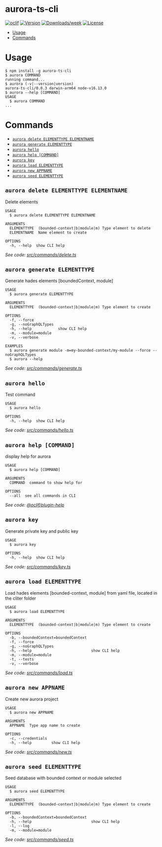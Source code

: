 aurora-ts-cli
=============



[![oclif](https://img.shields.io/badge/cli-oclif-brightgreen.svg)](https://oclif.io)
[![Version](https://img.shields.io/npm/v/aurora-ts-cli.svg)](https://npmjs.org/package/aurora-ts-cli)
[![Downloads/week](https://img.shields.io/npm/dw/aurora-ts-cli.svg)](https://npmjs.org/package/aurora-ts-cli)
[![License](https://img.shields.io/npm/l/aurora-ts-cli.svg)](https://github.com/carlospalacin/aurora-ts-cli/blob/master/package.json)

<!-- toc -->
* [Usage](#usage)
* [Commands](#commands)
<!-- tocstop -->
# Usage
<!-- usage -->
```sh-session
$ npm install -g aurora-ts-cli
$ aurora COMMAND
running command...
$ aurora (-v|--version|version)
aurora-ts-cli/0.0.3 darwin-arm64 node-v16.13.0
$ aurora --help [COMMAND]
USAGE
  $ aurora COMMAND
...
```
<!-- usagestop -->
# Commands
<!-- commands -->
* [`aurora delete ELEMENTTYPE ELEMENTNAME`](#aurora-delete-elementtype-elementname)
* [`aurora generate ELEMENTTYPE`](#aurora-generate-elementtype)
* [`aurora hello`](#aurora-hello)
* [`aurora help [COMMAND]`](#aurora-help-command)
* [`aurora key`](#aurora-key)
* [`aurora load ELEMENTTYPE`](#aurora-load-elementtype)
* [`aurora new APPNAME`](#aurora-new-appname)
* [`aurora seed ELEMENTTYPE`](#aurora-seed-elementtype)

## `aurora delete ELEMENTTYPE ELEMENTNAME`

Delete elements

```
USAGE
  $ aurora delete ELEMENTTYPE ELEMENTNAME

ARGUMENTS
  ELEMENTTYPE  (bounded-context|b|module|m) Type element to delete
  ELEMENTNAME  Name element to create

OPTIONS
  -h, --help  show CLI help
```

_See code: [src/commands/delete.ts](https://github.com/carlospalacin/aurora-ts-cli/blob/v0.0.3/src/commands/delete.ts)_

## `aurora generate ELEMENTTYPE`

Generate hades elements [boundedContext, module]

```
USAGE
  $ aurora generate ELEMENTTYPE

ARGUMENTS
  ELEMENTTYPE  (bounded-context|b|module|m) Type element to create

OPTIONS
  -f, --force
  -g, --noGraphQLTypes
  -h, --help            show CLI help
  -m, --module=module
  -v, --verbose

EXAMPLES
  $ aurora generate module -m=my-bounded-context/my-module --force --noGraphQLTypes
  $ aurora --help
```

_See code: [src/commands/generate.ts](https://github.com/carlospalacin/aurora-ts-cli/blob/v0.0.3/src/commands/generate.ts)_

## `aurora hello`

Test command

```
USAGE
  $ aurora hello

OPTIONS
  -h, --help  show CLI help
```

_See code: [src/commands/hello.ts](https://github.com/carlospalacin/aurora-ts-cli/blob/v0.0.3/src/commands/hello.ts)_

## `aurora help [COMMAND]`

display help for aurora

```
USAGE
  $ aurora help [COMMAND]

ARGUMENTS
  COMMAND  command to show help for

OPTIONS
  --all  see all commands in CLI
```

_See code: [@oclif/plugin-help](https://github.com/oclif/plugin-help/blob/v3.2.3/src/commands/help.ts)_

## `aurora key`

Generate private key and public key

```
USAGE
  $ aurora key

OPTIONS
  -h, --help  show CLI help
```

_See code: [src/commands/key.ts](https://github.com/carlospalacin/aurora-ts-cli/blob/v0.0.3/src/commands/key.ts)_

## `aurora load ELEMENTTYPE`

Load hades elements [bounded-context, module] from yaml file, located in the cliter folder

```
USAGE
  $ aurora load ELEMENTTYPE

ARGUMENTS
  ELEMENTTYPE  (bounded-context|b|module|m) Type element to create

OPTIONS
  -b, --boundedContext=boundedContext
  -f, --force
  -g, --noGraphQLTypes
  -h, --help                           show CLI help
  -m, --module=module
  -t, --tests
  -v, --verbose
```

_See code: [src/commands/load.ts](https://github.com/carlospalacin/aurora-ts-cli/blob/v0.0.3/src/commands/load.ts)_

## `aurora new APPNAME`

Create new aurora project

```
USAGE
  $ aurora new APPNAME

ARGUMENTS
  APPNAME  Type app name to create

OPTIONS
  -c, --credentials
  -h, --help         show CLI help
```

_See code: [src/commands/new.ts](https://github.com/carlospalacin/aurora-ts-cli/blob/v0.0.3/src/commands/new.ts)_

## `aurora seed ELEMENTTYPE`

Seed database with bounded context or module selected

```
USAGE
  $ aurora seed ELEMENTTYPE

ARGUMENTS
  ELEMENTTYPE  (bounded-context|b|module|m) Type element to create

OPTIONS
  -b, --boundedContext=boundedContext
  -h, --help                           show CLI help
  -l, --log
  -m, --module=module
```

_See code: [src/commands/seed.ts](https://github.com/carlospalacin/aurora-ts-cli/blob/v0.0.3/src/commands/seed.ts)_
<!-- commandsstop -->
